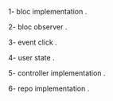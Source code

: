 1- bloc implementation .

2- bloc observer .

3- event click .

4- user state .

5- controller implementation .

6- repo  implementation .

